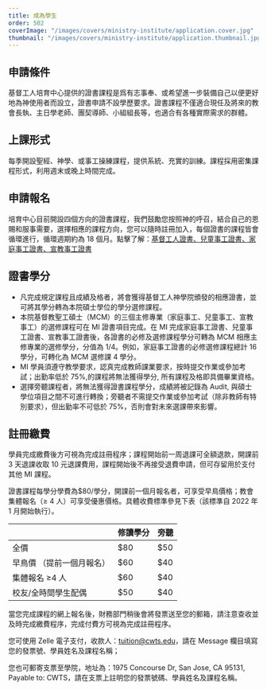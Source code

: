 ```yaml
---
title: 成為學生
order: 502
coverImage: "/images/covers/ministry-institute/application.cover.jpg"
thumbnail: "/images/covers/ministry-institute/application.thumbnail.jpg"
---
```


## 申請條件

基督工人培育中心提供的證書課程是爲有志事奉、或希望進一步裝備自己以便更好地為神使用者而設立，證書申請不設學歷要求。證書課程不僅適合現任及將來的教會長執、主日學老師、團契導師、小組組長等，也適合有各種實際需求的群體。

## 上課形式

每季開設聖經、神學、或事工操練課程，提供系統、充實的訓練。課程採用密集課程形式，利用週末或晚上時間完成。

## 申請報名

培育中心目前開設四個方向的證書課程，我們鼓勵您按照神的呼召，結合自己的恩賜和服事需要，選擇相應的課程方向，您可以隨時註冊加入，每個證書的課程皆會循環進行，循環週期約為 18 個月。點擊了解：[基督工人證書、兒童事工證書、家庭事工證書、宣教事工證書](/zh/ministry-institute/catalog)

## 證書學分

- 凡完成規定課程且成績及格者，將會獲得基督工人神學院頒發的相應證書，並可將其學分轉為本院碩士學位的學分選修課程。
- 本院基督教聖工碩士（MCM）的三個主修專業（家庭事工、兒童事工、宣教事工）的選修課程可在 MI 證書項目完成。在 MI 完成家庭事工證書、兒童事工證書、宣教事工證書後，各證書的必修及選修課程學分可轉為 MCM 相應主修專業的選修學分，分值為 1/4。例如，家庭事工證書的必修選修課程總計 16 學分，可轉化為 MCM 選修課 4 學分。
- MI 學員須遵守教學要求，認真完成教師課業要求，按時提交作業或參加考試；出勤率低於 75%,的課程將無法獲得學分, 所有課程及格即具備畢業資格。
- 選擇旁聽課程者，將無法獲得證書課程學分，成績將被記錄為 Audit, 與碩士學位項目之間不可進行轉換；旁聽者不需提交作業或參加考試（除非教師有特別要求），但出勤率不可低於 75%，否則會對未來選課帶來影響。

## 註冊繳費

學員完成繳費後方可視為完成註冊程序；課程開始前一周退課可全額退款，開課前 3 天退課收取 10 元退課費用，課程開始後不再接受退費申請，但可存留用於支付其他 MI 課程。

證書課程每學分學費為$80/學分，開課前一個月報名者，可享受早鳥價格；教會集體報名（≥ 4 人）可享受優惠價格。具體收費標準參見下表（該標準自 2022 年 1 月開始執行）。

|                           | 修讀學分 | 旁聽 |
| ------------------------- | -------- | ---- |
| 全價                      | $80      | $50  |
| 早鳥價 （提前一個月報名） | $60      | $40  |
| 集體報名 ≥4 人            | $60      | $40  |
| 校友/全時間學生配偶       | $50      | $40  |

當您完成課程的網上報名後，財務部門稍後會將發票送至您的郵箱，請注意查收並及時完成繳費程序，完成付費方可視為完成註冊程序。

您可使用 Zelle 電子支付，收款人：tuition@cwts.edu，請在 Message 欄目填寫您的發票號、學員姓名及課程名稱；

您也可郵寄支票至學院，地址為：1975 Concourse Dr, San Jose, CA 95131, Payable to: CWTS，請在支票上註明您的發票號碼、學員姓名及課程名稱。

